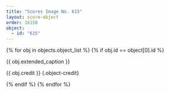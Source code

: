 ```yaml
---
title: "Scores Image No. 615"
layout: score-object
order: 16150
object:
  - id: "615"
---
```


{% for obj in objects.object_list %}
{% if obj.id == object[0].id %}

{{ obj.extended_caption }}

{{ obj.credit }} {.object-credit}

{% endif %}
{% endfor %}
